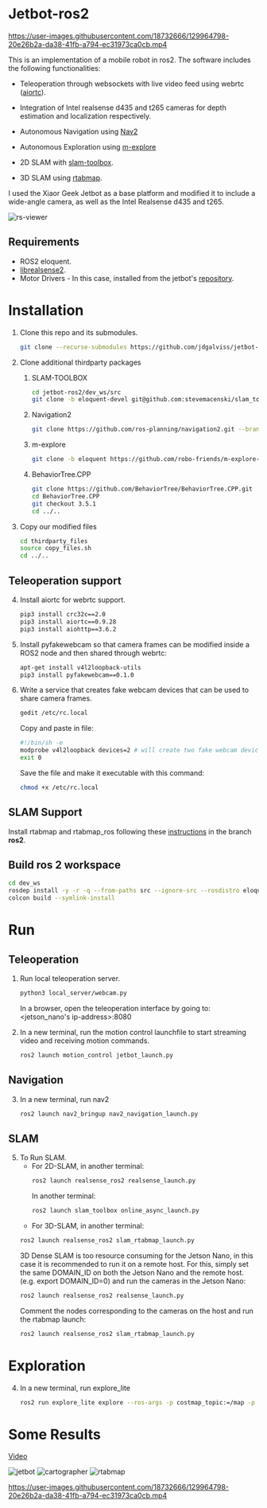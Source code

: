 # Jetbot-ros2
[image1]: imgs/jetbot.png "jetbot"
[image2]: imgs/cartographer.gif "2D"
[image3]: imgs/rtabmap.gif "rtabmap"
[image4]: imgs/jetbot.gif "jetbot_gif"


https://user-images.githubusercontent.com/18732666/129964798-20e26b2a-da38-41fb-a794-ec31973ca0cb.mp4


This is an implementation of a mobile robot in ros2. The software includes the following functionalities:

* Teleoperation through websockets with live video feed using webrtc ([aiortc](https://github.com/aiortc/aiortc)).

* Integration of Intel realsense d435 and t265 cameras for depth estimation and localization respectively.

* Autonomous Navigation using [Nav2](https://github.com/ros-planning/navigation2)

* Autonomous Exploration using [m-explore](https://github.com/robo-friends/m-explore-ros2)

* 2D SLAM with [slam-toolbox](https://github.com/SteveMacenski/slam_toolbox).

* 3D SLAM using [rtabmap](https://github.com/introlab/rtabmap).

I used the Xiaor Geek Jetbot as a base platform and modified it to include a wide-angle camera, as well as the Intel Realsense d435 and t265.

![rs-viewer][image1]

## Requirements
* ROS2 eloquent.
* [librealsense2](https://github.com/IntelRealSense/librealsense/blob/master/doc/distribution_linux.md).
* Motor Drivers - In this case, installed from the jetbot's [repository](https://github.com/NVIDIA-AI-IOT/jetbot/).

# Installation
<!-- 0. Dependencies:
    ```bash

        sudo apt install ros-eloquent-navigation2
        sudo apt install ros-eloquent-nav2-bringup
        sudo apt install libopus-dev # required to build the aiortc wheels

    ``` -->
1. Clone this repo and its submodules.
    ```bash
    git clone --recurse-submodules https://github.com/jdgalviss/jetbot-ros2.git
    ```

2. Clone additional thirdparty packages
    1. SLAM-TOOLBOX
        ```bash
        cd jetbot-ros2/dev_ws/src
        git clone -b eloquent-devel git@github.com:stevemacenski/slam_toolbox.git 
        ```

    2. Navigation2
        ```bash
        git clone https://github.com/ros-planning/navigation2.git --branch eloquent-devel
        ```

    3. m-explore
        ```bash
        git clone -b eloquent https://github.com/robo-friends/m-explore-ros2.git
        ```

    4. BehaviorTree.CPP
        ```bash
        git clone https://github.com/BehaviorTree/BehaviorTree.CPP.git
        cd BehaviorTree.CPP
        git checkout 3.5.1
        cd ../..
        ```

3. Copy our modified files
    ```bash
    cd thirdparty_files
    source copy_files.sh
    cd ../..
    ```
    <!-- colcon build --packages-select motion_control -->


## Teleoperation support
4. Install aiortc for webrtc support.
    ```bash
    pip3 install crc32c==2.0
    pip3 install aiortc==0.9.28
    pip3 install aiohttp==3.6.2
    ```

5. Install pyfakewebcam so that camera frames can be modified inside a ROS2 node and then shared through webrtc:
    ```bash
    apt-get install v4l2loopback-utils
    pip3 install pyfakewebcam==0.1.0
    ```

6. Write a service that creates fake webcam devices that can be used to share camera frames.
    ```bash
    gedit /etc/rc.local
    ```
    Copy and paste in file:
    ```bash
    #!/bin/sh -e
    modprobe v4l2loopback devices=2 # will create two fake webcam devices
    exit 0
    ```
    Save the file and make it executable with this command:
    ```bash
    chmod +x /etc/rc.local
    ```
## SLAM Support
 Install rtabmap and rtabmap_ros following these [instructions](https://github.com/introlab/rtabmap_ros/tree/ros2#rtabmap_ros) in the branch **ros2**.

## Build ros 2 workspace
```bash
cd dev_ws
rosdep install -y -r -q --from-paths src --ignore-src --rosdistro eloquent
colcon build --symlink-install
```


# Run
## Teleoperation
1. Run local teleoperation server.
    ```bash
    python3 local_server/webcam.py
    ```
    In a browser, open the teleoperation interface by going to: <jetson_nano's ip-address>:8080

2. In a new terminal, run the motion control launchfile to start streaming video and receiving motion commands.
    ```bash
    ros2 launch motion_control jetbot_launch.py
    ```
## Navigation
3. In a new terminal, run nav2
    ```bash
    ros2 launch nav2_bringup nav2_navigation_launch.py
    ```

## SLAM
5. To Run SLAM.
    * For 2D-SLAM, in another terminal:
        ```bash
        ros2 launch realsense_ros2 realsense_launch.py
        ```
        In another terminal:
        ```bash
        ros2 launch slam_toolbox online_async_launch.py
        ```
    * For 3D-SLAM, in another terminal:
    ```bash
    ros2 launch realsense_ros2 slam_rtabmap_launch.py
    ```
    3D Dense SLAM is too resource consuming for the Jetson Nano, in this case it is recommended to run it on a remote host. For this, simply set the same DOMAIN_ID on both the Jetson Nano and the remote host. (e.g. export DOMAIN_ID=0) and run the cameras in the Jetson Nano:
    ```bash
    ros2 launch realsense_ros2 realsense_launch.py
    ```
    Comment the nodes corresponding to the cameras on the host and run the rtabmap launch:
    ```bash
    ros2 launch realsense_ros2 slam_rtabmap_launch.py
    ```

# Exploration
4. In a new terminal, run explore_lite
    ```bash
    ros2 run explore_lite explore --ros-args -p costmap_topic:=/map -p visualize:=true -p use_sim_time:=false -p min_frontier_size:=0.4 -p planner_frequency:=0.5
    ```
# Some Results
[Video](https://youtu.be/T4csWliWSWs)

![jetbot][image4]
![cartographer][image2]
![rtabmap][image3]

https://user-images.githubusercontent.com/18732666/129964798-20e26b2a-da38-41fb-a794-ec31973ca0cb.mp4

<!-- sudo apt-key adv --keyserver keyserver.ubuntu.com --recv-key F6E65AC044F831AC80A06380C8B3A55A6F3EFCDE || sudo apt-key adv --keyserver hkp://keyserver.ubuntu.com:80 --recv-key F6E65AC044F831AC80A06380C8B3A55A6F3EFCDE -->


